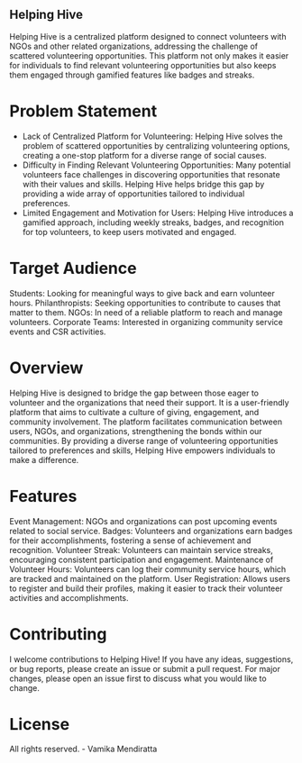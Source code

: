 ## Helping Hive

Helping Hive is a centralized platform designed to connect volunteers with NGOs and other related organizations, addressing the challenge of scattered volunteering opportunities. This platform not only makes it easier for individuals to find relevant volunteering opportunities but also keeps them engaged through gamified features like badges and streaks.

# Problem Statement

- Lack of Centralized Platform for Volunteering: Helping Hive solves the problem of scattered opportunities by centralizing volunteering options, creating a one-stop platform for a diverse range of social causes.
- Difficulty in Finding Relevant Volunteering Opportunities: Many potential volunteers face challenges in discovering opportunities that resonate with their values and skills. Helping Hive helps bridge this gap by providing a wide array of opportunities tailored to individual preferences.
- Limited Engagement and Motivation for Users: Helping Hive introduces a gamified approach, including weekly streaks, badges, and recognition for top volunteers, to keep users motivated and engaged.

# Target Audience

Students: Looking for meaningful ways to give back and earn volunteer hours.
Philanthropists: Seeking opportunities to contribute to causes that matter to them.
NGOs: In need of a reliable platform to reach and manage volunteers.
Corporate Teams: Interested in organizing community service events and CSR activities.

# Overview

Helping Hive is designed to bridge the gap between those eager to volunteer and the organizations that need their support. It is a user-friendly platform that aims to cultivate a culture of giving, engagement, and community involvement. The platform facilitates communication between users, NGOs, and organizations, strengthening the bonds within our communities. By providing a diverse range of volunteering opportunities tailored to preferences and skills, Helping Hive empowers individuals to make a difference.

# Features

Event Management: NGOs and organizations can post upcoming events related to social service.
Badges: Volunteers and organizations earn badges for their accomplishments, fostering a sense of achievement and recognition.
Volunteer Streak: Volunteers can maintain service streaks, encouraging consistent participation and engagement.
Maintenance of Volunteer Hours: Volunteers can log their community service hours, which are tracked and maintained on the platform.
User Registration: Allows users to register and build their profiles, making it easier to track their volunteer activities and accomplishments.

# Contributing

I welcome contributions to Helping Hive! If you have any ideas, suggestions, or bug reports, please create an issue or submit a pull request. For major changes, please open an issue first to discuss what you would like to change.

# License

All rights reserved. - Vamika Mendiratta






